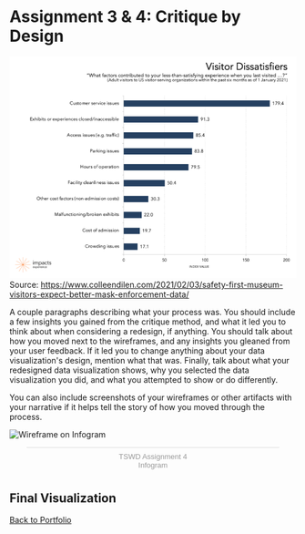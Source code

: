 # Assignment 3 & 4: Critique by Design

![Original Visualization](VisitorDissatisfiers.png)
Source: https://www.colleendilen.com/2021/02/03/safety-first-museum-visitors-expect-better-mask-enforcement-data/

A couple paragraphs describing what your process was. You should include a few insights you gained from the critique method, and what it led you to think about when considering a redesign, if anything.  You should talk about how you moved next to the wireframes, and any insights you gleaned from your user feedback.  If it led you to change anything about your data visualization's design, mention what that was.  Finally, talk about what your redesigned data visualization shows, why you selected the data visualization you did, and what you attempted to show or do differently.

You can also include screenshots of your wireframes or other artifacts with your narrative if it helps tell the story of how you moved through the process.


![Wireframe on Infogram](WireframeFeb20.jpg)


<div class="infogram-embed" data-id="2e87c1bf-732d-4b1e-b044-66e827f5c87d" data-type="interactive" data-title="TSWD Assignment 4"></div><script>!function(e,i,n,s){var t="InfogramEmbeds",d=e.getElementsByTagName("script")[0];if(window[t]&&window[t].initialized)window[t].process&&window[t].process();else if(!e.getElementById(n)){var o=e.createElement("script");o.async=1,o.id=n,o.src="https://e.infogram.com/js/dist/embed-loader-min.js",d.parentNode.insertBefore(o,d)}}(document,0,"infogram-async");</script><div style="padding:8px 0;font-family:Arial!important;font-size:13px!important;line-height:15px!important;text-align:center;border-top:1px solid #dadada;margin:0 30px"><a href="https://infogram.com/2e87c1bf-732d-4b1e-b044-66e827f5c87d" style="color:#989898!important;text-decoration:none!important;" target="_blank">TSWD Assignment 4</a><br><a href="https://infogram.com" style="color:#989898!important;text-decoration:none!important;" target="_blank" rel="nofollow">Infogram</a></div>





<h2>Final Visualization</h2>

<div class="flourish-embed flourish-chart" data-src="visualisation/5357858"><script src="https://public.flourish.studio/resources/embed.js"></script></div>


[Back to Portfolio](/portfolio)
